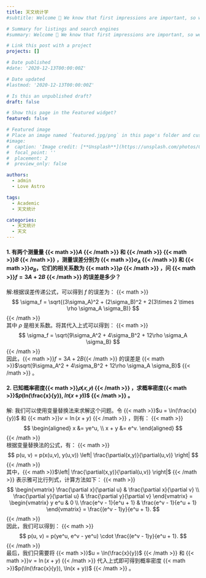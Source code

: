 ```yaml
---
title: 天文统计学
#subtitle: Welcome 👋 We know that first impressions are important, so we've populated your new site with some initial content to help you get familiar with everything in no time.

# Summary for listings and search engines
#summary: Welcome 👋 We know that first impressions are important, so we've populated your new site with some initial content to help you get familiar with everything in no time.

# Link this post with a project
projects: []

# Date published
#date: '2020-12-13T00:00:00Z'

# Date updated
#lastmod: '2020-12-13T00:00:00Z'

# Is this an unpublished draft?
draft: false

# Show this page in the Featured widget?
featured: false

# Featured image
# Place an image named `featured.jpg/png` in this page's folder and customize its options here.
#image:
#  caption: 'Image credit: [**Unsplash**](https://unsplash.com/photos/CpkOjOcXdUY)'
#  focal_point: ''
#  placement: 2
#  preview_only: false

authors:
  - admin
  - Love Astro

tags:
  - Academic
  - 天文统计

categories:
  - 天文统计
  - 天文
---
```

#### 1. 有两个测量量 {{< math >}}$A$  {{< /math >}}  和  {{< /math >}}  {{< math >}}$B$ {{< /math >}}  ，测量误差分别为 {{< math >}}$\sigma_A$  {{< /math >}}  和 {{< math >}}$\sigma_B$，它们的相关系数为 {{< math >}}$\rho$ {{< /math >}}  ，问 {{< math >}}$f=3A+2B$ {{< /math >}}   的误差是多少？
解:根据误差传递公式，可以得到 $f$ 的误差为：
{{< math >}}        
  $$
    \sigma_f = \sqrt{(3\sigma_A)^2 + (2\sigma_B)^2 + 2(3\times 2 \times \rho \sigma_A \sigma_B)}
$$
 {{< /math >}}   
  其中 $\rho$ 是相关系数。将其代入上式可以得到：
  {{< math >}}  
  $$
        \sigma_f = \sqrt{9\sigma_A^2 + 4\sigma_B^2 + 12\rho \sigma_A \sigma_B}
        $$
   {{< /math >}}    
   因此，{{< math >}}$f=3A+2B${{< /math >}} 的误差是 {{< math >}}$\sqrt{9\sigma_A^2 + 4\sigma_B^2 + 12\rho \sigma_A \sigma_B}$ {{< /math >}}  。
#### 2. 已知概率密度{{< math >}}$𝑝(𝑥, 𝑦)$ {{< /math >}}  ，求概率密度{{< math >}}$𝑝(ln(\frac{x}{y}), 𝑙𝑛(𝑥 + 𝑦))$ {{< /math >}}  。
解: 我们可以使用变量替换法来求解这个问题。令 {{< math >}}$u = \ln(\frac{x}{y})$ 和 {{< math >}}$v = \ln(x + y)$ {{< /math >}}  ，则有：
{{< math >}}
$$
        \begin{aligned}
        x &= ye^u, \\
        x + y &= e^v.
        \end{aligned}
        $$
  {{< /math >}}         
 根据变量替换法的公式，有：
  {{< math >}}      
$$
        p(u, v) = p(x(u,v), y(u,v)) \left| \frac{\partial(x,y)}{\partial(u,v)} \right|
        $$
 {{< /math >}}          
其中，{{< math >}}$\left| \frac{\partial(x,y)}{\partial(u,v)} \right|$ {{< /math >}}   表示雅可比行列式，计算方法如下：
{{< math >}}        
$$
        \begin{vmatrix}
        \frac{\partial x}{\partial u} & \frac{\partial x}{\partial v} \\
        \frac{\partial y}{\partial u} & \frac{\partial y}{\partial v}
        \end{vmatrix}
        =
        \begin{vmatrix}
        y e^u & 0 \\
        \frac{e^v - 1}{e^u + 1} & \frac{e^v - 1}{e^u + 1}
        \end{vmatrix}
        = \frac{(e^v - 1)y}{e^u + 1}.
        $$
 {{< /math >}}          
因此，我们可以得到：
{{< math >}}        
$$
        p(u, v) = p(ye^u, e^v - ye^u) \cdot \frac{(e^v - 1)y}{e^u + 1}.
        $$
 {{< /math >}}          
   最后，我们只需要将 {{< math >}}$u = \ln(\frac{x}{y})$ {{< /math >}}   和 {{< math >}}$v = \ln(x + y)$ {{< /math >}}   代入上式即可得到概率密度 {{< math >}}$p(\ln(\frac{x}{y}), \ln(x + y))$ {{< /math >}}  。

